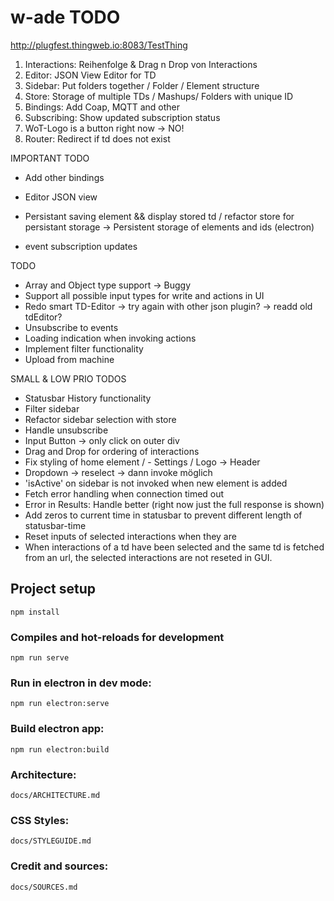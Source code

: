 # w-ade TODO
http://plugfest.thingweb.io:8083/TestThing

1) Interactions: Reihenfolge & Drag n Drop von Interactions
2) Editor: JSON View Editor for TD 
4) Sidebar: Put folders together / Folder / Element structure
5) Store: Storage of multiple TDs / Mashups/ Folders with unique ID
6) Bindings: Add Coap, MQTT and other
7) Subscribing: Show updated subscription status
8) WoT-Logo is a button right now -> NO!
9) Router: Redirect if td does not exist

IMPORTANT TODO
- Add other bindings
- Editor JSON view
- Persistant saving element && display stored td / refactor store for persistant storage -> Persistent storage of elements and ids (electron)

-  event subscription updates

TODO 
- Array and Object type support -> Buggy
- Support all possible input types for write and actions in UI 
- Redo smart TD-Editor -> try again with other json plugin? -> readd old tdEditor? 
- Unsubscribe to events
- Loading indication when invoking actions
- Implement filter functionality
- Upload from machine

SMALL & LOW PRIO TODOS 
- Statusbar History functionality
- Filter sidebar
- Refactor sidebar selection with store
- Handle unsubscribe
- Input Button -> only click on outer div 
- Drag and Drop for ordering of interactions
- Fix styling of home element / - Settings / Logo -> Header
- Dropdown -> reselect -> dann invoke möglich
- 'isActive' on sidebar is not invoked when new element is added
- Fetch error handling when connection timed out
- Error in Results: Handle better (right now just the full response is shown)
- Add zeros to current time in statusbar to prevent different length of statusbar-time
- Reset inputs of selected interactions when they are 
- When interactions of a td have been selected and the same td is fetched from an url, the selected interactions are not reseted in GUI.

## Project setup
```
npm install
```

### Compiles and hot-reloads for development
```
npm run serve
```

### Run in electron in dev mode: 
```
npm run electron:serve
```

### Build electron app: 
```
npm run electron:build
```

### Architecture:
    docs/ARCHITECTURE.md

### CSS Styles:
    docs/STYLEGUIDE.md

### Credit and sources: 
    docs/SOURCES.md